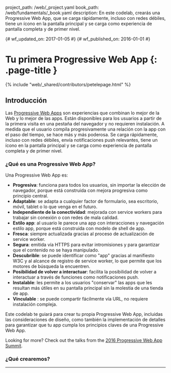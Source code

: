 project_path: /web/_project.yaml book_path: /web/fundamentals/_book.yaml description: En este codelab, crearás una Progressive Web App, que se carga rápidamente, incluso con redes débiles, tiene un ícono en la pantalla principal y se carga como experiencia de pantalla completa y de primer nivel.

{# wf_updated_on: 2017-01-05 #} {# wf_published_on: 2016-01-01 #}

# Tu primera Progressive Web App {: .page-title }

{% include "web/_shared/contributors/petelepage.html" %}

## Introducción

Las [Progressive Web Apps](/web/progressive-web-apps) son experiencias que combinan lo mejor de la Web y lo mejor de las apps. Están disponibles para los usuarios a partir de la primera visita en una pestaña del navegador y no requieren instalación. A medida que el usuario compila progresivamente una relación con la app con el paso del tiempo, se hace más y más poderosa. Se carga rápidamente, incluso con redes débiles, envía notificaciones push relevantes, tiene un ícono en la pantalla principal y se carga como experiencia de pantalla completa y de primer nivel.

### ¿Qué es una Progressive Web App?

Una Progressive Web App es:

* **Progresiva**: funciona para todos los usuarios, sin importar la elección de navegador, porque está construida con mejora progresiva como principio central.
* **Adaptable**: se adapta a cualquier factor de formulario, sea escritorio, móvil, tablet o lo que venga en el futuro.
* **Independiente de la conectividad**: mejorada con service workers para trabajar sin conexión o con redes de mala calidad.
* **Estilo app**: al usuario le parece una app con interacciones y navegación estilo app, porque está construida con modelo de shell de app.
* **Fresca**: siempre actualizada gracias al proceso de actualización de service worker.
* **Segura**: emitida vía HTTPS para evitar intromisiones y para garantizar que el contenido no se haya manipulado.
* **Descubrible**: se puede identificar como "app" gracias al manifiesto W3C y al alcance de registro de service worker, lo que permite que los motores de búsqueda la encuentren.
* **Posibilidad de volver a interactuar**: facilita la posibilidad de volver a interactuar a través de funciones como notificaciones push.
* **Instalable**: les permite a los usuarios "conservar" las apps que les resultan más útiles en su pantalla principal sin la molestia de una tienda de app.
* **Vinculable** : se puede compartir fácilmente vía URL, no requiere instalación compleja.

Este codelab te guiará para crear tu propia Progressive Web App, incluidas las consideraciones de diseño, como también la implementación de detalles para garantizar que tu app cumpla los principios claves de una Progressive Web App.<aside class="key-point">

<p>Looking for more? Check out the talks from the  <a href="https://www.youtube.com/playlist?list=PLNYkxOF6rcIAWWNR_Q6eLPhsyx6VvYjVb">2016 Progressive Web App Summit</a>.</p>

</aside> 

### ¿Qué crearemos?

<table>
  <p>
    <tr>
      <td colspan="1" rowspan="1">
        </p>

<p>In this codelab, you're going to build a Weather web app using Progressive Web App techniques. Your app will:</p>

        
        <ul>
          
<li>Utilize and demonstrate the above principles of Progressive Web Apps.</li>
<li>Use live weather data.</li>
          
          <li>
            
<p>Provide app-like interactions to allow the user to add cities.</p>
</td><td colspan="1" rowspan="1">
              </li> </ul>

<p><img src="img/166c3b4982e4a0ad.png" alt="166c3b4982e4a0ad.png"></p>

              
              <p>
                </td> </tr>
              </p></table> 
              
              <h3>
                Lo que aprenderás
              </h3>
              
              <ul>
                <li>
                  <strong>Progresiva</strong>: usaremos una mejora progresiva en todo el proceso.
                </li>
                <li>
                  <strong>Adaptable</strong>: nos aseguraremos de que se adapte a cualquier forma de formulario.
                </li>
                <li>
                  Independiente de la <strong>conectividad</strong>: almacenaremos en caché el shell de app con service workers.
                </li>
              </ul>
              
              <h3>
                Qué necesitarás
              </h3>
              
              <ul>
                <li>
                  Cómo diseñar y construir una app usando el método “shell de app”
                </li>
                <li>
                  Cómo hacer para que tu app funcione sin conexión
                </li>
                <li>
                  <a href="https://github.com/googlecodelabs/your-first-pwapp/archive/master.zip">The sample code</a>
                </li>
                <li>
                  A text editor
                </li>
                <li>
                  Basic knowledge of HTML, CSS, JavaScript, and <a href="https://developer.chrome.com/devtools">Chrome DevTools</a>
                </li>
              </ul>
              
              <p>
                En este codelab, crearás una app web de estado del tiempo usando técnicas de Progressive Web App. Analicemos las propiedades de una Progressive Web App:
              </p>
              
              <h2>
                Preparación
              </h2>
              
              <h3>
                Descarga el código
              </h3>
              
              <p>
                Este codelab se enfoca en Progressive Web Apps. Los conceptos que no son relevantes y los bloques de código se pasan por alto y se te brindan para que solo copies y pegues.
              </p>
              
              <p>
                <a href="https://github.com/googlecodelabs/your-first-pwapp/archive/master.zip">Download source code</a>
              </p>
              
              <p>
                Unpack the downloaded zip file. This will unpack a root folder (<code>your-first-pwapp-master</code>), which contains one folder for each step of this codelab, along with all of the resources you will need.
              </p>
              
              <p>
                Descomprime el archivo zip descargado. Esto descomprimirá una carpeta raíz (<code>your-first-pwapp-master</code>), que contiene una carpeta para cada paso de este codelab, junto con todos los recursos que necesitarás.
              </p>
              
              <h3>
                Instala y verifica el servidor web
              </h3>
              
              <p>
                Las carpetas <code>step-NN</code> contienen el estado final deseado de cada paso de este codelab. Están allí a modo de referencia. Haremos todo tu trabajo de codificación en un directorio llamado <code>work</code>.
              </p>
              
              <p>
                <a href="https://chrome.google.com/webstore/detail/web-server-for-chrome/ofhbbkphhbklhfoeikjpcbhemlocgigb">Install Web Server for Chrome</a>
              </p>
              
              <p>
                After installing the Web Server for Chrome app, click on the Apps shortcut on the bookmarks bar:
              </p>
              
              <p>
                <img src="img/9efdf0d1258b78e4.png" alt="9efdf0d1258b78e4.png" />
              </p><aside class="key-point">

<p>More help:  <a href="https://support.google.com/chrome_webstore/answer/3060053">Add and open Chrome apps</a></p>

</aside> 
              
              <p>
                In the ensuing window, click on the Web Server icon:
              </p>
              
              <p>
                <img src="img/dc07bbc9fcfe7c5b.png" alt="dc07bbc9fcfe7c5b.png" />
              </p>
              
              <p>
                You'll see this dialog next, which allows you to configure your local web server:
              </p>
              
              <p>
                <img src="img/433870360ad308d4.png" alt="433870360ad308d4.png" />
              </p>
              
              <p>
                Click the <strong>choose folder</strong> button, and select the <code>work</code> folder. This will enable you to serve your work in progress via the URL highlighted in the web server dialog (in the <strong>Web Server URL(s)</strong> section).
              </p>
              
              <p>
                Haz clic en el botón <strong>choose folder</strong> y selecciona la carpeta <code>work</code>. Esto te permitirá exhibir tu trabajo en progreso a través de la URL destacada en el diálogo del servidor web (en la sección <strong>Web Server URL(s)</strong>).
              </p>
              
              <p>
                <img src="img/39b4e0371e9703e6.png" alt="39b4e0371e9703e6.png" />
              </p>
              
              <p>
                Then stop and restart the server by sliding the toggle labeled "Web Server: STARTED" to the left and then back to the right.
              </p>
              
              <p>
                <img src="img/daefd30e8a290df5.png" alt="daefd30e8a290df5.png" />
              </p>
              
              <p>
                Now visit your work site in your web browser (by clicking on the highlighted Web Server URL) and you should see a page that looks like this:
              </p>
              
              <p>
                <img src="img/aa64e93e8151b642.png" alt="aa64e93e8151b642.png" />
              </p>
              
              <p>
                This app is not yet doing anything interesting - so far, it's just a minimal skeleton with a spinner we're using to verify your web server functionality. We'll add functionality and UI features in subsequent steps.
              </p><aside class="key-point">

<p>From this point forward, all testing/verification (e.g. the<strong> Test It Out</strong> sections in subsequent steps) should be performed using this web server setup.</p>

</aside> 
              
              <h2>
                Adapta la arquitectura del shell de tu app
              </h2>
              
              <h3>
                ¿Qué es el shell de la app?
              </h3>
              
              <p>
                Por supuesto, esta app aún no está haciendo nada interesante. Hasta ahora, solo es un esqueleto mínimo con un control de número que usaremos para verificar la funcionalidad de tu servidor web. Agregaremos funcionalidad y funciones de IU en los siguientes pasos.
              </p>
              
              <p>
                El shell de la app es el HTML, CSS y JavaScript mínimos necesarios para impulsar la interfaz de usuario de una app web progresiva y es uno de los componentes que garantiza un rendimiento bueno y confiable. Su primera carga debería ser muy rápida y almacenarse en caché inmediatamente. Que se "almacena en caché" significa que los archivos de shell se cargan una vez a través de la red y luego se guardan en el dispositivo local. Cada vez posterior en que el usuario abre la app, los archivos de shell se cargan en la caché local del dispositivo, lo que resulta en tiempos de inicio muy rápidos.
              </p>
              
              <p>
                La arquitectura de shell de app separa la infraestructura central de la aplicación y la IU de los datos. La IU y la infraestructura completas se almacenan localmente en la caché mediante un service worker, de modo que en las cargas posteriores la Progressive Web App solo deba recuperar los datos necesarios en lugar de cargar todo.
              </p>
              
              <p>
                <img src="img/156b5e3cc8373d55.png" alt="156b5e3cc8373d55.png" />
              </p>
              
              <p>
                Dicho de otra manera, el shell de app es similar al paquete de código que publicarías en una tienda de apps al crear una aplicación nativa. Contiene los componentes principales necesarios para poner en marcha tu app, pero probablemente no contenga los datos.
              </p>
              
              <h3>
                ¿Por qué usar la arquitectura de shell de app?
              </h3>
              
              <p>
                El uso de la arquitectura de shell de app te permite concentrarte en la velocidad y aporta a tu Progressive Web App propiedades similares a las que tienen las apps nativas (carga instantánea y actualizaciones periódicas), todo ello sin la necesidad de una tienda de apps.
              </p>
              
              <h3>
                Diseña el shell de app
              </h3>
              
              <p>
                El primer paso es dividir el diseño en los componentes centrales que lo integran.
              </p>
              
              <p>
                Pregúntate lo siguiente:
              </p>
              
              <ul>
                <li>
                  Chrome 52 o superior
                </li>
                <li>
                  <a href="https://chrome.google.com/webstore/detail/web-server-for-chrome/ofhbbkphhbklhfoeikjpcbhemlocgigb">Servidor web para Chrome</a> o el servidor web de tu elección
                </li>
                <li>
                  El ejemplo de código.
                </li>
              </ul>
              
              <p>
                Crearemos una app meteorológica como nuestra primera Progressive Web App. Los componentes claves serán los siguientes:
              </p>
              
              <table>
                <p>
                  <tr>
                    <td colspan="1" rowspan="1">
                      </p> 
                      
                      <ul>
                        
<li>Header with a title, and add/refresh buttons</li>
<li>Container for forecast cards</li>
<li>A forecast card template</li>
<li>A dialog box for adding new cities</li>
                        
                        <li>
                          
<p>A loading indicator</p>
</td><td colspan="1" rowspan="1">
                            </li> </ul>

<p><img src="img/166c3b4982e4a0ad.png" alt="166c3b4982e4a0ad.png"></p>

                            
                            <p>
                              </td> </tr>
                            </p></table> 
                            
                            <p>
                              Al diseñar una app más compleja, el contenido que no sea necesario para la carga inicial se puede solicitar más adelante y luego almacenarse en caché para su uso posterior. Por ejemplo, podríamos diferir la carga del diálogo New City hasta después de que representemos la experiencia de la primera ejecución y contemos con algunos ciclos inactivos disponibles.
                            </p>
                            
                            <h2>
                              Implementa el shell de tu app
                            </h2>
                            
                            <p>
                              Existen varias maneras de comenzar con cualquier proyecto, y generalmente recomendamos usar Web Starter Kit. Sin embargo, en este caso, para que tu proyecto sea lo más simple posible y para que puedas concentrarte en las Progressive Web Apps, te hemos ofrecido todos los recursos que necesitarás.
                            </p>
                            
                            <h3>
                              Crea la HTML para el shell de app
                            </h3>
                            
                            <p>
                              Ahora, agregaremos los componentes centrales que discutimos en <a href="/web/fundamentals/getting-started/your-first-progressive-web-app/step-01">Adapta la arquitectura del shell de la app</a>.
                            </p>
                            
                            <p>
                              Recuerda que los componentes claves consistirán en lo siguiente:
                            </p>
                            
                            <ul>
                              <li>
                                ¿Qué debe aparecer en pantalla de inmediato?
                              </li>
                              <li>
                                ¿Qué otros componentes de la IU son claves para tu app?
                              </li>
                              <li>
                                ¿Qué recursos de respaldo se requieren para el shell de la aplicación? Por ejemplo, imágenes, JavaScript, estilos, etc.
                              </li>
                              <li>
                                A dialog for adding new cities
                              </li>
                              <li>
                                A loading indicator
                              </li>
                            </ul>
                            
                            <p>
                              El archivo <code>index.html</code> que ya se encuentra en tu directorio <code>work</code> debería parecerse a este (este es un subset de los contenidos reales, no copies este código en tu archivo):
                            </p>
                            
                            <pre><code>&lt;!DOCTYPE html&gt;
&lt;html&gt;
&lt;head&gt;
  &lt;meta charset="utf-8"&gt;
  &lt;meta http-equiv="X-UA-Compatible" content="IE=edge"&gt;
  &lt;meta name="viewport" content="width=device-width, initial-scale=1.0"&gt;
  &lt;title&gt;Weather PWA&lt;/title&gt;
  &lt;link rel="stylesheet" type="text/css" href="styles/inline.css"&gt;
&lt;/head&gt;
&lt;body&gt;
  &lt;header class="header"&gt;
    &lt;h1 class="header__title"&gt;Weather PWA&lt;/h1&gt;
    &lt;button id="butRefresh" class="headerButton"&gt;&lt;/button&gt;
    &lt;button id="butAdd" class="headerButton"&gt;&lt;/button&gt;
  &lt;/header&gt;

  &lt;main class="main"&gt;
    &lt;div class="card cardTemplate weather-forecast" hidden&gt;
    . . .
    &lt;/div&gt;
  &lt;/main&gt;

  &lt;div class="dialog-container"&gt;
  . . .
  &lt;/div&gt;

  &lt;div class="loader"&gt;
    &lt;svg viewBox="0 0 32 32" width="32" height="32"&gt;
      &lt;circle id="spinner" cx="16" cy="16" r="14" fill="none"&gt;&lt;/circle&gt;
    &lt;/svg&gt;
  &lt;/div&gt;

  &lt;!-- Insert link to app.js here --&gt;
&lt;/body&gt;
&lt;/html&gt;
</code></pre>
                            
                            <p>
                              Observa que el cargador es visible de manera predeterminada. Esto garantiza que el usuario vea el cargador de inmediato cuando se carga la página, lo cual le proporciona una indicación clara de que el contenido se está cargando.
                            </p>
                            
                            <p>
                              Para ahorrar tiempo, también ya hemos creado la hoja de estilo para que uses.
                            </p><aside class="key-point">

<p>We've given you the markup and styles to save you some time and make sure you're starting on a solid foundation. In the next section, you'll have an opportunity to write your own code.</p>

</aside> 
                            
                            <h3>
                              Revisa el código clave de JavaScript de la app
                            </h3>
                            
                            <p>
                              Ahora que tenemos gran parte de la IU lista, es hora de comenzar a conectar el código para que todo funcione. Al igual que con el resto del shell de app, debes conocer el código que necesitas como parte de la experiencia clave y lo que podrás cargar posteriormente.
                            </p>
                            
                            <p>
                              El directorio de trabajo también ya incluye el código de la app (<code>scripts/app.js</code>) y en él encontrarás:
                            </p>
                            
                            <ul>
                              <li>
                                encabezado con título y botones de adición y actualización;
                              </li>
                              <li>
                                contenedor para tarjetas de pronóstico;
                              </li>
                              <li>
                                una plantilla para tarjetas de pronóstico;
                              </li>
                              <li>
                                un cuadro de diálogo para agregar nuevas ciudades;
                              </li>
                              <li>
                                un indicador de carga.
                              </li>
                              <li>
                                Some fake data (<code>initialWeatherForecast</code>) you can use to quickly test how things render.
                              </li>
                            </ul>
                            
                            <h3>
                              Probar
                            </h3>
                            
                            <p>
                              Ahora que tienes el HTML, los estilo y JavaScript centrales, es hora de probar la app.
                            </p>
                            
                            <p>
                              Para ver cómo se representan los datos de estado del tiempo falsos, elimina el comentario de la siguiente línea de la parte inferior de tu archivo <code>index.html</code>:
                            </p>
                            
                            <pre><code>&lt;!--&lt;script src="scripts/app.js" async&gt;&lt;/script&gt;--&gt;
</code></pre>
                            
                            <p>
                              A continuación, elimina el comentario de la siguiente línea de la parte inferior de tu archivo <code>app.js</code>:
                            </p>
                            
                            <pre><code>// app.updateForecastCard(initialWeatherForecast);
</code></pre>
                            
                            <p>
                              Vuelve a cargar tu app. El resultado debería ser una tarjeta de pronóstico climático de agradable formato (a pesar de ser falso, como verás por la fecha) con el control de número inhabilitado, así:
                            </p>
                            
                            <p>
                              <img src="img/166c3b4982e4a0ad.png" alt="166c3b4982e4a0ad.png" />
                            </p>
                            
                            <p>
                              <a href="https://weather-pwa-sample.firebaseapp.com/step-04/">Vínculo</a>
                            </p>
                            
                            <p>
                              Una vez que la hayas probado y hayas verificado que funciona como esperabas, puedes quitar la llamada a <code>app.updateForecastCard</code> con los datos falsos nuevamente. Solo la necesitas para asegurarte de que todo funcione como esperabas.
                            </p>
                            
                            <h2>
                              Comienza con una primera carga rápida
                            </h2>
                            
                            <p>
                              Las Progressive Web Apps deben iniciarse rápidamente y deben poder usarse de inmediato. En su estado actual, nuestra app de estado del tiempo se inicia rápidamente, pero no puede usarse. No hay datos. Podríamos enviar una solicitud AJAX para obtener esos datos, pero eso generaría otra solicitud y demoraría la carga inicial. Como alternativa, proporciona datos reales en la primera carga.
                            </p>
                            
                            <h3>
                              Inyecta los datos del pronóstico del tiempo
                            </h3>
                            
                            <p>
                              Para este code lab, simularemos que el servidor introduce el pronóstico de estado del tiempo directamente en el JavaScript, pero, en una app de producción, el servidor introduciría los últimos datos de pronóstico de estado del tiempo según la geolocalización de la dirección IP del usuario.
                            </p>
                            
                            <p>
                              El código ya contiene los datos que introduciremos. Es el <code>initialWeatherForecast</code> que usamos en el paso anterior.
                            </p>
                            
                            <h3>
                              Diferenciación de la primera ejecución
                            </h3>
                            
                            <p>
                              ¿Cómo determinar el momento en que se debe mostrar esa información, que puede no ser relevante en cargas futuras, cuando se obtenga la app del estado del tiempo del caché? Cuando el usuario cargue la app en visitas posteriores, es posible que la ciudad cambie. Por ello, debemos cargar la información para la ciudad implicada, y no necesariamente para la primera ciudad que este buscó.
                            </p>
                            
                            <p>
                              Las preferencias del usuario, como la lista de ciudades a las que el usuario se ha suscrito, se deberían almacenar a nivel local usando IndexedDB u otro mecanismo de almacenamiento rápido. Para simplificar este code lab lo más posible, hemos usado <a href="https://developer.mozilla.org/en-US/docs/Web/API/Window/localStorage">localStorage</a>, que no es ideal para apps de producción porque es un mecanismo de bloqueo y almacenamiento sincrónico que puede ser muy lento en algunos dispositivos.
                            </p><aside class="key-point">

<p><strong>Extra Credit</strong>: Replace <code>localStorage</code> implementation with  <a href="https://www.npmjs.com/package/idb">idb</a>, check out  <a href="https://github.com/localForage/localForage">localForage</a> as a simple wrapper to idb.</p>

</aside> 
                            
                            <p>
                              En primer lugar, agreguemos el código necesario para guardar las preferencias de usuario. Encuentra el siguiente comentario TODO en tu código.
                            </p>
                            
                            <pre><code>  // TODO add saveSelectedCities function here
</code></pre>
                            
                            <p>
                              Y agrega el siguiente código debajo del comentario.
                            </p>
                            
                            <pre><code>  // Save list of cities to localStorage.
  app.saveSelectedCities = function() {
    var selectedCities = JSON.stringify(app.selectedCities);
    localStorage.selectedCities = selectedCities;
  };
</code></pre>
                            
                            <p>
                              A continuación, agreguemos el código de inicio para revisar si el usuario tiene ciudades guardadas y mostrarlas, o usar los datos introducidos. Encuentra el siguiente comentario:
                            </p>
                            
                            <pre><code>  // TODO add startup code here
</code></pre>
                            
                            <p>
                              Y agrega el siguiente código debajo de este comentario:
                            </p>
                            
                            <pre><code>/************************************************************************
   *

   * Código necesario para iniciar la app
   *
   * NOTA: To simplify this codelab, we've used localStorage.
   *   localStorage is a synchronous API and has serious performance
   *   implications. It should not be used in production applications!
   *   Instead, check out IDB (https://www.npmjs.com/package/idb) or
   *   SimpleDB (https://gist.github.com/inexorabletash/c8069c042b734519680c)
   ************************************************************************/

  app.selectedCities = localStorage.selectedCities;
  if (app.selectedCities) {
    app.selectedCities = JSON.parse(app.selectedCities);
    app.selectedCities.forEach(function(city) {
      app.getForecast(city.key, city.label);
    });
  } else {
    /* The user is using the app for the first time, or the user has not
     * saved any cities, so show the user some fake data. A real app in this
     * scenario could guess the user's location via IP lookup and then inject
     * that data into the page.
     */
    app.updateForecastCard(initialWeatherForecast);
    app.selectedCities = [
      {key: initialWeatherForecast.key, label: initialWeatherForecast.label}
    ];
    app.saveSelectedCities();
  }
</code></pre>
                            
                            <p>
                              El código de inicio revisa si hay ciudades guardadas en el almacenamiento local. Si la hay, analiza los datos de almacenamiento local y muestra una tarjeta de pronóstico climático de cada una de las ciudades guardadas. Si no, el código de inicio usa los datos falsos de pronóstico climático y los guarda como ciudad predeterminada.
                            </p>
                            
                            <h3>
                              Guarda las ciudades seleccionadas
                            </h3>
                            
                            <p>
                              Finalmente, tienes que modificar el controlador del botón "add city" para guardar la ciudad seleccionada en el almacenamiento local.
                            </p>
                            
                            <p>
                              Actualiza tu controlador de clic de <code>butAddCity</code> para que coincida con el siguiente código:
                            </p>
                            
                            <pre><code>document.getElementById('butAddCity').addEventListener('click', function() {
    // Add the newly selected city
    var select = document.getElementById('selectCityToAdd');
    var selected = select.options[select.selectedIndex];
    var key = selected.value;
    var label = selected.textContent;
    if (!app.selectedCities) {
      app.selectedCities = [];
    }
    app.getForecast(key, label);
    app.selectedCities.push({key: key, label: label});
    app.saveSelectedCities();
    app.toggleAddDialog(false);
  });
</code></pre>
                            
                            <p>
                              Los nuevos agregados son la inicialización de <code>app.selectedCities</code> si no existe y las llamadas a <code>app.selectedCities.push()</code> y <code>app.saveSelectedCities()</code>.
                            </p>
                            
                            <h3>
                              Probar
                            </h3>
                            
                            <ul>
                              <li>
                                encabezado con título y botones de adición y actualización;
                              </li>
                              <li>
                                contenedor para tarjetas de pronóstico;
                              </li>
                              <li>
                                una plantilla para tarjetas de pronóstico;
                              </li>
                            </ul>
                            
                            <p>
                              <a href="https://weather-pwa-sample.firebaseapp.com/step-05/">Vínculo</a>
                            </p>
                            
                            <h2>
                              Usa service workers para almacenar en caché por adelantado el shell de la app
                            </h2>
                            
                            <p>
                              Las Progressive Web Apps tienen que ser rápidas y posibles de instalar, lo que significa que funcionan en línea, sin conexión y en conexiones lentas e intermitentes. Para lograr esto, tenemos que almacenar en caché el shell de nuestra app usando service worker, para que siempre esté disponible rápidamente y en forma confiable.
                            </p>
                            
                            <p>
                              Si no conoces los service workers, puedes adquirir conocimientos básicos leyendo <a href="/web/fundamentals/primers/service-worker/">Introducción a Service Workers</a> sobre qué hacen, cómo funciona su ciclo de vida y más. Una vez que hayas completado este code lab, asegúrate de revisar el <a href="https://goo.gl/jhXCBy">code lab Depuración de Service Workers</a> para conocer más cómo trabajar con service workers.
                            </p>
                            
                            <p>
                              Las funciones que se proporcionan mediante los procesos de trabajo deben considerarse como una mejora progresiva, y solo deben agregarse si son compatibles con el navegador. Por ejemplo, con los procesos de trabajo puedes almacenar en caché el shell de la app y datos para tu app, de modo que estén disponibles aun cuando no suceda lo mismo con la red. Cuando no se admitan procesos de trabajo, no se llamará al código sin conexión y el usuario obtendrá una experiencia básica. El uso de la detección de funciones para proporcionar una mejora progresiva tiene poca sobrecarga y no fallará en navegadores más antiguos que no admitan esa función.
                            </p><aside class="key-point">

<p><strong>Remember</strong>: Service worker functionality is only available on pages that are accessed via HTTPS (<a href="http://localhost">http://localhost</a> and equivalents will also work, to facilitate testing). To learn about the rationale behind this restriction check out  <a href="http://www.chromium.org/Home/chromium-security/prefer-secure-origins-for-powerful-new-features">Prefer Secure Origins For Powerful New Features</a> from the Chromium team.</p>

</aside> 
                            
                            <h3>
                              Registra el service worker si está disponible
                            </h3>
                            
                            <p>
                              El primer paso para lograr que la app funcione sin conexión es registrar un proceso de trabajo; una secuencia de comandos que permite el uso en segundo plano sin necesidad de abrir una página web o de que exista interacción por parte del usuario.
                            </p>
                            
                            <p>
                              Esto requiere dos pasos sencillos:
                            </p>
                            
                            <ol start="1">
                              <li>
                                Dile al navegador que registre el archivo de JavaScript como service worker.
                              </li>
                              
                              <li>
                                Crea un archivo de JavaScript que contenga el service worker.
                              </li>
                            </ol>
                            
                            <p>
                              Primero, tenemos que revisar si el navegador es compatible con service workers y, si lo es, registrar el service worker. Agrega el siguiente código a <code>app.js</code> (después del comentario <code>// TODO add service worker code here</code>):
                            </p>
                            
                            <pre><code>  if ('serviceWorker' in navigator) {
    navigator.serviceWorker
             .register('./service-worker.js')
             .then(function() { console.log('Service Worker Registered'); });
  }
</code></pre>
                            
                            <h3>
                              Almacena en caché los recursos del sitio
                            </h3>
                            
                            <p>
                              Cuando se registra el service worker y el evento de instalación se activa por primera vez, el usuario visita la página. En este controlador de eventos, almacenaremos en caché todos los recursos necesarios para la aplicación.
                            </p><aside class="warning">

<p>The code below must NOT be used in production, it covers only the most basic use cases and it's easy to get yourself into a state where your app shell will never update. Be sure to review the section below that discusses the pitfalls of this implementation and how to avoid them.</p>

</aside> 
                            
                            <p>
                              Cuando se activa el service worker, debe abrir los objetos <a href="https://developer.mozilla.org/en-US/docs/Web/API/Cache">cachés</a> y mostrarlos con los recursos necesarios para cargar el shell de la app. Crea un archivo llamado <code>service-worker.js</code> en tu carpeta de raíz de app (que debería ser el directorio <code>your-first-pwapp-master/work</code>). El archivo tiene que vivir en la raíz de la app porque el directorio en el que reside el archivo define el alcance de los service workers. Agrega este código en tu nuevo archivo <code>service-worker.js</code>:
                            </p>
                            
                            <pre><code>var cacheName = 'weatherPWA-step-6-1';
var filesToCache = [];

self.addEventListener('install', function(e) {
  console.log('[ServiceWorker] Install');
  e.waitUntil(
    caches.open(cacheName).then(function(cache) {
      console.log('[ServiceWorker] Caching app shell');
      return cache.addAll(filesToCache);
    })
  );
});
</code></pre>
                            
                            <p>
                              En primer lugar, debemos abrir la caché con <code>caches.open()</code> y proporcionar un nombre de caché. Proporcionar un nombre de caché nos permite versionar archivos o separar datos del shell de la app de modo que podamos actualizar uno con facilidad sin afectar al otro.
                            </p>
                            
                            <p>
                              Una vez que se abre la caché, podremos llamar a <code>cache.addAll()</code>, que toma una lista de URL, luego las obtiene del servidor y agrega la respuesta al caché. Lamentablemente, <code>cache.addAll()</code> es atómico; si alguno de los archivos falla, todo el paso de caché falla.
                            </p>
                            
                            <p>
                              Comencemos a conocer cómo usar DevTools para comprender y depurar los service workers. Antes de volver a cargar tu página, abre DevTools, dirígete al subpanel <strong>Service Worker</strong> del panel <strong>Application</strong>. Debería tener la siguiente apariencia:
                            </p>
                            
                            <p>
                              <img src="img/ed4633f91ec1389f.png" alt="ed4633f91ec1389f.png" />
                            </p>
                            
                            <p>
                              Cuando veas una página en blanco como esta, significa que la página que está abierta no tiene service workers registrados.
                            </p>
                            
                            <p>
                              Ahora, actualiza la página. El subpanel de Service Worker ahora debería lucir así.
                            </p>
                            
                            <p>
                              <img src="img/bf15c2f18d7f945c.png" alt="bf15c2f18d7f945c.png" />
                            </p>
                            
                            <p>
                              Cuando veas información como esta, significa que la página tiene un service worker en ejecución.
                            </p>
                            
                            <p>
                              Ahora vamos a tomar un desvío y mostraremos una trampa que puedes encontrar a la hora de desarrollar service workers. Para mostrarlo, agreguemos un receptor de eventos <code>activate</code> debajo del receptor de eventos <code>install</code> en tu archivo <code>service-worker.js</code>.
                            </p>
                            
                            <pre><code>self.addEventListener('activate', function(e) {
  console.log('[ServiceWorker] Activate');
});
</code></pre>
                            
                            <p>
                              El evento <code>activate</code> se activa cuando se inicia el service worker.
                            </p>
                            
                            <p>
                              Abre la Console de DevTools y vuelve a cargar la página, pasa al subpanel de Service Worker en el panel Application y haz clic para inspeccionar el service worker activado. Esperas ver el mensaje <code>[ServiceWorker] Activate</code> registrado en la consola, pero no sucedió. Observa el subpanel de Service Worker y verás que el nuevo service worker (que incluye el receptor de eventos activar) parece estar en estado de "espera".
                            </p>
                            
                            <p>
                              <img src="img/1f454b6807700695.png" alt="1f454b6807700695.png" />
                            </p>
                            
                            <p>
                              Básicamente, el antiguo service worker sigue controlando la página, siempre y cuando haya una pestaña abierta en la página. Así que, *podrías * cerrar y volver a abrir la página o presionar el botón <strong>skipWaiting</strong>, pero una solución a más largo plazo es habilitar la casilla de verificación <strong>Update on Reload</strong> en el subpanel de Service Worker de DevTools. Cuando esta casilla de verificación está marcada, el service worker se actualiza forzosamente cada vez que se vuelve a cargar la página.
                            </p>
                            
                            <p>
                              Marca la casilla de verificación <strong>update on reload</strong> ahora y vuelve a cargar la página para confirmar que se active el nuevo service worker.
                            </p>
                            
                            <p>
                              <strong>Nota:</strong> puedes ver un error en el subpanel de Service Worker del panel Application similar al siguiente, es <strong>seguro</strong> ignorar este error.
                            </p>
                            
                            <p>
                              <img src="img/b1728ef310c444f5.png" alt="b1728ef310c444f5.png" />
                            </p>
                            
                            <p>
                              Eso es todo por ahora en cuanto a inspección y depuración de service workers en DevTools. Más adelante te mostraremos más trucos. Volvamos a la compilación de tu app.
                            </p>
                            
                            <p>
                              Ampliemos la información sobre el receptor de eventos <code>activate</code> e incluyamos algo de lógica para actualizar la caché. Actualiza tu código para que coincida con el siguiente código.
                            </p>
                            
                            <pre><code>self.addEventListener('activate', function(e) {
  console.log('[ServiceWorker] Activate');
  e.waitUntil(
    caches.keys().then(function(keyList) {
      return Promise.all(keyList.map(function(key) {
        if (key !== cacheName) {
          console.log('[ServiceWorker] Removing old cache', key);
          return caches.delete(key);
        }
      }));
    })
  );
  return self.clients.claim();
});
</code></pre>
                            
                            <p>
                              Este código garantiza que tu service worker actualice su caché cada vez que cambie cualquiera de los archivos del shell de la app. Para que esto funcione, tendrías que incrementar la variable <code>cacheName</code> de la parte superior de tu archivo de service worker.
                            </p>
                            
                            <p>
                              La última instrucción corrige un caso de esquina sobre el que puedes leer en el siguiente cuadro de información (opcional).
                            </p><aside class="key-point">

<p>When the app is complete, <code>self.clients.claim()</code> fixes a corner case in which the app wasn't returning the latest data. You can reproduce the corner case by commenting out the line below and then doing the following steps: 1) load app for first time so that the initial New York City data is shown 2) press the refresh button on the app 3) go offline 4) reload the app. You expect to see the newer NYC data, but you actually see the initial data. This happens because the service worker is not yet activated. <code>self.clients.claim()</code> essentially lets you activate the service worker faster.</p>

</aside> 
                            
                            <p>
                              Por último, actualizaremos la lista de archivos necesarios para el shell de la app. En la matriz, debemos incluir todos los archivos que necesita nuestra app, como imágenes, JavaScript, hojas de estilo, etc. Cerca de la parte superior de tu archivo <code>service-worker.js</code>, reemplaza <code>var filesToCache = [];</code> con el siguiente código:
                            </p>
                            
                            <pre><code>var filesToCache = [
  '/',
  '/index.html',
  '/scripts/app.js',
  '/styles/inline.css',
  '/images/clear.png',
  '/images/cloudy-scattered-showers.png',
  '/images/cloudy.png',
  '/images/fog.png',
  '/images/ic_add_white_24px.svg',
  '/images/ic_refresh_white_24px.svg',
  '/images/partly-cloudy.png',
  '/images/rain.png',
  '/images/scattered-showers.png',
  '/images/sleet.png',
  '/images/snow.png',
  '/images/thunderstorm.png',
  '/images/wind.png'
];
</code></pre><aside class="key-point">

<p>Be sure to include all permutations of file names, for example our app is served from <code>index.html</code>, but it may also be requested as <code>/</code> since the server sends <code>index.html</code> when a root folder is requested. You could deal with this in the <code>fetch</code> method, but it would require special casing which may become complex.</p>

</aside> 
                            
                            <p>
                              Todavía nuestra app no funciona sin conexión. Hemos almacenado en caché los componentes del shell de la app, pero tenemos que cargarlos desde la caché local.
                            </p>
                            
                            <h3>
                              Obtén el shell de la app desde la caché
                            </h3>
                            
                            <p>
                              Los procesos de trabajo ofrecen la capacidad de interceptar solicitudes realizadas desde nuestra Progressive Web App y controlarlas desde el service worker. Esto significa que podemos determinar la manera en que deseamos controlar la solicitud y, posiblemente, ofrecer nuestra propia respuesta almacenada en caché.
                            </p>
                            
                            <p>
                              Por ejemplo:
                            </p>
                            
                            <pre><code>self.addEventListener('fetch', function(event) {
  // Do something interesting with the fetch here
});
</code></pre>
                            
                            <p>
                              A continuación, obtendremos el shell de la app desde la caché. Agrega el siguiente código al final de tu archivo <code>service-worker.js</code>:
                            </p>
                            
                            <pre><code>self.addEventListener('fetch', function(e) {
  console.log('[ServiceWorker] Fetch', e.request.url);
  e.respondWith(
    caches.match(e.request).then(function(response) {
      return response || fetch(e.request);
    })
  );
});
</code></pre>
                            
                            <p>
                              Desde adentro hacia afuera, <code>caches.match()</code> evalúa la solicitud web que activó el evento <a href="https://developer.mozilla.org/en-US/docs/Web/API/Fetch_API">extracción</a> y revisa si está disponible en la caché. Luego, este responde con la versión almacenada en caché o usa <code>fetch</code> para obtener una copia desde la red. La <code>response</code> se devuelve a la página web con <code>e.respondWith()</code>.
                            </p><aside class="warning">

<p>If you're not seeing the <code>[ServiceWorker]</code> logging in the console, be sure you've changed the <code>cacheName</code> variable and that you're inspecting the right service worker by opening the Service Worker pane in the Applications panel and clicking <strong>inspect</strong> on the running service worker. If that doesn't work, see the section on Tips for testing live service workers.</p>

</aside> 
                            
                            <h3>
                              Probar
                            </h3>
                            
                            <p>
                              ¡Ahora tu app puede funcionar sin conexión! Probémoslo.
                            </p>
                            
                            <p>
                              Vuelve a cargar tu página y dirígete al subpanel <strong>Cache Storage</strong> del panel <strong>Application</strong> de DevTools. Expande la sección y deberías ver el nombre de la caché del shell de tu app enumerado a la izquierda. Cuando haces clic en la caché del shell de tu app, puedes ver todos los recursos que actualmente ha almacenado en caché.
                            </p>
                            
                            <p>
                              <img src="img/ab9c361527825fac.png" alt="ab9c361527825fac.png" />
                            </p>
                            
                            <p>
                              Ahora, probemos el modo sin conexión. Vuelve al subpanel <strong>Service Worker</strong> de DevTools y marca la casilla de verificación <strong>Offline</strong>. Después de marcarla, deberías ver un pequeño ícono amarillo de advertencia al lado de la pestaña del panel <strong>Network</strong>. Esto indica que trabajas sin conexión.
                            </p>
                            
                            <p>
                              <img src="img/7656372ff6c6a0f7.png" alt="7656372ff6c6a0f7.png" />
                            </p>
                            
                            <p>
                              Vuelve a cargar tu página y... ¡funciona! O, al menos, así parece. Observa cómo carga los datos de estado del tiempo iniciales (falsos).
                            </p>
                            
                            <p>
                              <img src="img/8a959b48e233bc93.png" alt="8a959b48e233bc93.png" />
                            </p>
                            
                            <p>
                              Observa la oración <code>else</code> de <code>app.getForecast()</code> para comprender por qué la app puede cargar los datos falsos.
                            </p>
                            
                            <p>
                              El siguiente paso es la modificación de la lógica de la app y el service worker para poder almacenar en caché los datos de estado del tiempo, y mostrar los datos más recientes de la caché cuando la app trabaje sin conexión.
                            </p>
                            
                            <p>
                              <strong>Consejo:</strong> para comenzar desde cero y eliminar todos los datos guardados (localStoarge, datos de indexedDB, archivos almacenados en caché) y quita los service workers, usa el subpanel de almacenamiento Clear de la pestaña Application.
                            </p>
                            
                            <p>
                              <a href="https://weather-pwa-sample.firebaseapp.com/step-06/">Vínculo</a>
                            </p>
                            
                            <h3>
                              Ten cuidado con los casos extremos
                            </h3>
                            
                            <p>
                              Como ya se mencionó, este código <strong>no se debe usar en producción</strong> debido a todos los casos extremos sin manejar.
                            </p>
                            
                            <h4>
                              El almacenamiento en caché depende de la actualización de la clave del caché para cada cambio
                            </h4>
                            
                            <p>
                              Por ejemplo, este método de almacenamiento en caché exige que actualices la clave del caché cada vez que modifiques contenido; de lo contrario, la caché no se actualizará y se ofrecerá el contenido anterior. Asegúrate de cambiar la clave de caché con cada cambio mientras trabajas en tu proyecto.
                            </p>
                            
                            <h4>
                              Requiere que se vuelva a descargar todo para cada cambio
                            </h4>
                            
                            <p>
                              Otra desventaja es que se invalida todo la caché y se debe volver a descargar cada vez que cambia un archivo. Esto significa que si cambias un error ortográfico de un solo carácter, se invalidará la caché y se deberá descargar todo nuevamente. Esto no es precisamente eficaz.
                            </p>
                            
                            <h4>
                              La caché del navegador puede impedir la actualización del caché del service worker
                            </h4>
                            
                            <p>
                              Aquí encontramos otro inconveniente importante. Es fundamental que la solicitud HTTPS realizada durante el controlador de la instalación vaya directamente a la red y no muestre una respuesta del la caché del navegador. De lo contrario, el navegador puede mostrar la versión anterior almacenada en caché, lo cual hará que la caché del service worker nunca se actualice.
                            </p>
                            
                            <h4>
                              En la producción, ten en cuenta las estrategias en las que se prioriza la caché
                            </h4>
                            
                            <p>
                              En nuestra app se usa una estrategia en la que se prioriza la caché, lo cual genera una copia de todo el contenido almacenado en caché que se muestra sin enviar una consulta a la red. Si bien implementar una estrategia en la que se priorice la caché es sencillo, puede suponer desafíos en el futuro. Una vez que se almacena en caché el registro del proceso de trabajo y la página host, puede resultar muy difícil cambiar la configuración del proceso de trabajo (ya que esta depende del punto en el que se definió), y podrías encontrarte implementando sitios extremadamente difíciles de actualizar.
                            </p>
                            
                            <h4>
                              ¿Cómo evito estos casos extremos?
                            </h4>
                            
                            <p>
                              ¿Cómo evitamos estos casos extremos? Usa una biblioteca como <a href="https://github.com/GoogleChrome/sw-precache">sw-precache</a>, que brinda buen control sobre lo que vence, asegura que las solicitudes vayan directamente a la red y se encarga todo el trabajo duro por ti.
                            </p>
                            
                            <h3>
                              Sugerencias para probar service workers dinámicos
                            </h3>
                            
                            <p>
                              La depuración de service workers puede ser un desafío, y cuando incluye el almacenamiento en caché, todo se puede convertir en una pesadilla si la caché no se actualiza cuando tú lo esperas. Entre el ciclo de vida del proceso de trabajo típico y un error en tu código, puedes frustrarte bastante rápido. No lo hagas. Existen algunas herramientas que pueden hacer más simple tu trabajo.
                            </p>
                            
                            <h4>
                              Comienza desde cero
                            </h4>
                            
                            <p>
                              En algunos casos, puedes encontrarte cargando datos almacenados en caché o que las cosas no están actualizadas como esperas. Para eliminar todos los datos guardados (localStoarge, datos de indexedDB, archivos almacenados en caché) y quitar los service workers, usa el subpanel de almacenamiento Clear de la pestaña Application.
                            </p>
                            
                            <p>
                              Algunas otras sugerencias:
                            </p>
                            
                            <ul>
                              <li>
                                un objeto <code>app</code> que contiene parte de la información clave necesaria para la app;
                              </li>
                              <li>
                                los receptores de códigos para todos los botones del encabezado (<code>add/refresh</code>) y del diálogo para agregar la ciudad (<code>add/cancel</code>);
                              </li>
                              <li>
                                un método para agregar o actualizar tarjetas de pronóstico (<code>app.updateForecastCard</code>);
                              </li>
                              <li>
                                un método para obtener los últimos datos de pronóstico de estado del tiempo de la API de estado del tiempo pública de Firebase (<code>app.getForecast</code>);
                              </li>
                            </ul>
                            
                            <h2>
                              Usa service workers para almacenar en caché los datos de pronóstico climático
                            </h2>
                            
                            <p>
                              Escoger la <a href="https://jakearchibald.com/2014/offline-cookbook/">estrategia de almacenamiento en caché</a> adecuada para tus datos es vital y depende del tipo de datos que presenta tu app. Por ejemplo, los datos sensibles al tiempo, como el estado del tiempo o cotizaciones bursátiles, deberían ser lo más nuevos posibles, mientras que las imágenes de avatar y el contenido de artículos se puede actualizar menos a menudo.
                            </p>
                            
                            <p>
                              La estrategia de <a href="https://jakearchibald.com/2014/offline-cookbook/#cache-network-race">primero-caché-después-red</a> es ideal para nuestra app. Hace que se muestren datos en pantalla lo más rápido posible y luego los actualiza cuando obtiene de la red los datos más recientes. En comparación con la primero-red-luego-caché, el usuario no tiene que esperar hasta que la <a href="https://developer.mozilla.org/en-US/docs/Web/API/Fetch_API">extracción</a> finalice para obtener los datos almacenados en caché.
                            </p>
                            
                            <p>
                              Caché-primero-después-red significa que tenemos que emitir dos solicitudes asincrónicas: una a la caché y otra a la red. Nuestra solicitud de red con la app no debe cambiar demasiado, pero se debe modificar el service worker para almacenar en caché la respuesta antes de mostrarla.
                            </p>
                            
                            <p>
                              Bajo circunstancias normales, los datos almacenados en caché se mostrarán casi inmediatamente, brindándole a la app datos recientes que pueda usar. Posteriormente, cuando se muestre la respuesta de la red, se actualizará la app con los datos más recientes de la red.
                            </p>
                            
                            <h3>
                              Intercepta la solicitud de la red y almacena la respuesta en caché
                            </h3>
                            
                            <p>
                              Se debe modificar el proceso de trabajo para interceptar solicitudes enviadas a la weather API y almacenar sus respuestas en la caché, de modo que se pueda acceder fácilmente a ellas posteriormente. En la estrategia caché-después-red, esperamos que la respuesta de la red sea la "fuente de la verdad" y que siempre nos brinde la información más reciente. Si esta no puede hacerlo, podría producirse un error, pero no representará un problema porque se habrán recuperado los últimos datos almacenados en la caché de la app.
                            </p>
                            
                            <p>
                              En el proceso de trabajo, agregaremos un <code>dataCacheName</code> para poder separar los datos de nuestras aplicaciones del shell de la app. Cuando se actualice el shell de app y se depuren los cachés más antiguos, los datos permanecerán intactos y estarán listos para una carga rapidísima. Recuerda que si en el futuro cambias el formato de tus datos, deberás controlar esos cambios y asegurarte de que el shell y el contenido de la app permanezcan sincronizados.
                            </p>
                            
                            <p>
                              Agrega la siguiente línea en la parte superior de tu archivo <code>service-worker.js</code>:
                            </p>
                            
                            <pre><code>var dataCacheName = 'weatherData-v1';
</code></pre>
                            
                            <p>
                              Luego, actualiza el controlador de evento <code>activate</code> para que no borre la caché de datos cuando limpia la caché del shell de la app.
                            </p>
                            
                            <pre><code>if (key !== cacheName && key !== dataCacheName) {
</code></pre>
                            
                            <p>
                              Finalmente, actualiza el controlador de evento <code>fetch</code> para que controle solicitudes a la API de datos en forma separada de otras solicitudes.
                            </p>
                            
                            <pre><code>self.addEventListener('fetch', function(e) {
  console.log('[Service Worker] Fetch', e.request.url);
  var dataUrl = 'https://query.yahooapis.com/v1/public/yql';
  if (e.request.url.indexOf(dataUrl) &gt; -1) {
    /*
     * When the request URL contains dataUrl, the app is asking for fresh
     * weather data. In this case, the service worker always goes to the
     * network and then caches the response. This is called the "Cache then
     * network" strategy:
     * https://jakearchibald.com/2014/offline-cookbook/#cache-then-network
     */
    e.respondWith(
      caches.open(dataCacheName).then(function(cache) {
        return fetch(e.request).then(function(response){
          cache.put(e.request.url, response.clone());
          return response;
        });
      })
    );
  } else {
    /*
     * The app is asking for app shell files. In this scenario the app uses the
     * "Cache, falling back to the network" offline strategy:
     * https://jakearchibald.com/2014/offline-cookbook/#cache-falling-back-to-network
     */
    e.respondWith(
      caches.match(e.request).then(function(response) {
        return response || fetch(e.request);
      })
    );
  }
});
</code></pre>
                            
                            <p>
                              El código intercepta la solicitud y comprueba si la URL comienza con la dirección de la weather API. Si lo hace, usa <a href="https://developer.mozilla.org/en-US/docs/Web/API/Fetch_API">extracción</a> para hacer la solicitud. Una vez que se muestra la respuesta, nuestro código abre la caché, clona la respuesta, la almacena en la caché y le muestra la respuesta al solicitante original.
                            </p>
                            
                            <p>
                              La app aún no funcionará sin conexión. Hemos implementado el almacenamiento en caché y la devolución para el shell de la app, pero, a pesar de estar almacenando los datos en caché, la app aún no revisa la caché para ver si tiene datos de estado del tiempo.
                            </p>
                            
                            <h3>
                              Cómo realizar las solicitudes
                            </h3>
                            
                            <p>
                              Como se mencionó anteriormente, la app debe emitir dos solicitudes asincrónicas: una al caché y otra a la red. La app usa el objeto <code>caches</code> disponible en <code>window</code> para acceder al caché y recuperar los datos más recientes. Este es un excelente ejemplo de mejora progresiva ya que el objeto <code>caches</code> puede no estar disponible en todos los navegadores, y, si no lo está, la solicitud de red debería funcionar.
                            </p>
                            
                            <p>
                              Para hacer esto, es necesario:
                            </p>
                            
                            <ol start="1">
                              <li>
                                Revisa si el objeto <code>caches</code> está disponible en el objeto global <code>window</code>.
                              </li>
                              
                              <li>
                                Solicita datos de la caché.
                              </li>
                            </ol>
                            
                            <ul>
                              <li>
                                Cuando se ejecuta por primera vez, tu app debería mostrarle al usuario inmediatamente el pronóstico climático de <code>initialWeatherForecast</code>.
                              </li>
                            </ul>
                            
                            <ol start="3">
                              <li>
                                Solicita datos del servidor.
                              </li>
                            </ol>
                            
                            <ul>
                              <li>
                                Una vez que se ha eliminado el registro de un service worker, puede permanecer enumerado hasta que se cierre la ventana del navegador que lo contiene.
                              </li>
                              <li>
                                Si hay varias ventanas de tu app abiertas, el nuevo service worker no tendrá efecto hasta que se hayan vuelto a cargar y se hayan actualizado al último service worker.
                              </li>
                            </ul>
                            
                            <h4>
                              Obtén datos de la caché
                            </h4>
                            
                            <p>
                              A continuación, se debe comprobar si existe el objeto <code>caches</code> y se le deben solicitar datos actualizados. Encuentra el comentario <code>TODO add cache logic here</code> en <code>app.getForecast()</code> y agrega el código debajo del comentario.
                            </p>
                            
                            <pre><code>    if ('caches' in window) {
      /*
       * Check if the service worker has already cached this city's weather
       * data. If the service worker has the data, then display the cached
       * data while the app fetches the latest data.
       */
      caches.match(url).then(function(response) {
        if (response) {
          response.json().then(function updateFromCache(json) {
            var results = json.query.results;
            results.key = key;
            results.label = label;
            results.created = json.query.created;
            app.updateForecastCard(results);
          });
        }
      });
    }
</code></pre>
                            
                            <p>
                              Nuestra app de estado del tiempo ahora hace dos solicitudes sincrónicas de datos, una desde <code>cache</code> y una vía un XHR. Si hay datos en la caché, se devolverán y se mostrarán muy rápidamente (decenas de milisegundos), y actualizarán la tarjeta solo si el XHR sigue estando destacado. Luego, cuando el XHR responda, la tarjeta se actualizará con los datos más nuevos directamente de la weather API.
                            </p>
                            
                            <p>
                              Observa cómo la solicitud de caché y la solicitud de XHR finalizan con una llamada a actualización de la tarjeta de pronóstico climático. ¿Cómo sabe la app si está mostrando los datos más nuevos? Esto se controla en el siguiente código de <code>app.updateForecastCard</code>:
                            </p>
                            
                            <pre><code>    var cardLastUpdatedElem = card.querySelector('.card-last-updated');
    var cardLastUpdated = cardLastUpdatedElem.textContent;
    if (cardLastUpdated) {
      cardLastUpdated = new Date(cardLastUpdated);
      // Bail if the card has more recent data then the data
      if (dataLastUpdated.getTime() &lt; cardLastUpdated.getTime()) {
        return;
      }
    }
</code></pre>
                            
                            <p>
                              Cada vez que se actualiza una tarjeta, la app almacena la marca de tiempo de los datos en un atributo oculto de la tarjeta. La app se retira si la marca de tiempo que ya existe en la tarjeta es más nueva que los datos que se pasaron a la función.
                            </p>
                            
                            <h3>
                              Probar
                            </h3>
                            
                            <p>
                              Ahora, la app debería funcionar por completo sin conexión. Guarda alguna ciudades y presiona el botón para actualizar en la app para obtener datos de estado del tiempo más nuevos, luego corta la conexión y vuelve a cargar la página.
                            </p>
                            
                            <p>
                              Luego ve al subpanel <strong>Cache Storage</strong> del panel <strong>Application</strong> de DevTools. Amplía la sección y deberías ver el nombre del shell de tu app y los datos de caché enumerados a la izquierda. Abrir la caché de datos debería mostrar los datos almacenados de cada ciudad.
                            </p>
                            
                            <p>
                              <img src="img/cf095c2153306fa7.png" alt="cf095c2153306fa7.png" />
                            </p>
                            
                            <p>
                              <a href="https://weather-pwa-sample.firebaseapp.com/step-07/">Vínculo</a>
                            </p>
                            
                            <h2>
                              Soporta la integración nativa
                            </h2>
                            
                            <p>
                              A nadie le agrada tener que escribir URLs largas en un teclado móvil si no tiene necesidad de hacerlo. Con la función de la pantalla principal Add To, tus usuarios pueden escoger agregar un vínculo de atajo a su dispositivo de la misma manera en que instalarían una app nativa de una tienda, pero con mucha menos fricción.
                            </p>
                            
                            <h3>
                              Banners de instalación de aplicaciones web y Add to Homescreen para Chrome en Android
                            </h3>
                            
                            <p>
                              Los banners de instalación de apps web te dan la posibilidad de permitir que tus usuarios agreguen de manera rápida y fluida tu app web a sus pantallas de inicio. Esto hace más simple abrir y regresar a tu app. Agregar banners de instalación de apps es sencillo y Chrome se encarga de la mayor parte del trabajo pesado. Solo tenemos que incluir un archivo de manifiesto de app web con detalles de la app.
                            </p>
                            
                            <p>
                              Chrome luego usa un conjunto de criterios que incluyen el uso de un service worker, estado de SSL y visita algoritmos heurísticos de frecuencia para saber cuándo mostrar el banner. Además, un usuario puede agregarlo en forma manual a través del botón del menú "Add to Home Screen" en Chrome.
                            </p>
                            
                            <h4>
                              Declara un manifiesto de las apps con un archivo <code>manifest.json</code>
                            </h4>
                            
                            <p>
                              El manifiesto de las apps web es un archivo JSON simple que te proporciona a ti, el programador, la capacidad de controlar cómo se le muestra tu app al usuario en las áreas en las que espera ver apps (por ejemplo, la pantalla de inicio para móvil), dirigir lo que el usuario puede ejecutar y, lo que es más importante, cómo puede hacerlo.
                            </p>
                            
                            <p>
                              Al usar el manifiesto para aplicaciones web, tu aplicación web puede:
                            </p>
                            
                            <ul>
                              <li>
                                Si la solicitud del servidor se sigue destacando, actualiza la app con los datos almacenados en caché.
                              </li>
                              <li>
                                Be launched in full-screen mode on Android with no URL bar
                              </li>
                              <li>
                                Control the screen orientation for optimal viewing
                              </li>
                              <li>
                                Define a "splash screen" launch experience and theme color for the site
                              </li>
                              <li>
                                Track whether you're launched from the home screen or URL bar
                              </li>
                            </ul>
                            
                            <p>
                              Crea un archivo llamado <code>manifest.json</code> en tu carpeta <code>work</code> y copia/pega el siguiente contenido:
                            </p>
                            
                            <pre><code>{
  "name": "Weather",
  "short_name": "Weather",
  "icons": [{
    "src": "images/icons/icon-128x128.png",
      "sizes": "128x128",
      "type": "image/png"
    }, {
      "src": "images/icons/icon-144x144.png",
      "sizes": "144x144",
      "type": "image/png"
    }, {
      "src": "images/icons/icon-152x152.png",
      "sizes": "152x152",
      "type": "image/png"
    }, {
      "src": "images/icons/icon-192x192.png",
      "sizes": "192x192",
      "type": "image/png"
    }, {
      "src": "images/icons/icon-256x256.png",
      "sizes": "256x256",
      "type": "image/png"
    }],
  "start_url": "/index.html",
  "display": "standalone",
  "background_color": "#3E4EB8",
  "theme_color": "#2F3BA2"
}
</code></pre>
                            
                            <p>
                              El manifiesto es compatible con una variedad de íconos que sirven para distintos tamaños de pantallas. Cuando se escribió esto, Chrome y Opera Mobile, los únicos navegadores compatibles con manifiestos de la app web, no usaban nada de tamaño menor a 192 px.
                            </p>
                            
                            <p>
                              Una sencilla forma de rastrear cómo se lanza la app es agregar una cadena de consulta al parámetro <code>start_url</code> y usar una suite de análisis para rastrear la cadena de consulta. Si usas este método, recuerda actualizar la lista de archivos almacenados en caché por el shell de la app, para asegurarte de que el archivo que tiene la cadena de consulta se almacene en caché.
                            </p>
                            
                            <h4>
                              Notifica al navegador sobre tu archivo de manifiesto
                            </h4>
                            
                            <p>
                              Ahora agrega la siguiente línea al final del elemento <code>&lt;head&gt;</code> en tu archivo <code>index.html</code>:
                            </p>
                            
                            <pre><code>&lt;link rel="manifest" href="/manifest.json"&gt;
</code></pre>
                            
                            <h4>
                              Prácticas recomendadas
                            </h4>
                            
                            <ul>
                              <li>
                                Guarda los datos para tener un rápido acceso después.
                              </li>
                              <li>
                                Actualiza la app con los datos nuevos del servidor.
                              </li>
                              <li>
                                Define icon sets for different density screens. Chrome will attempt to use the icon closest to 48dp, for example, 96px on a 2x device or 144px for a 3x device.
                              </li>
                              <li>
                                Remember to include an icon with a size that is sensible for a splash screen and don't forget to set the <code>background_color</code>.
                              </li>
                            </ul>
                            
                            <p>
                              Lecturas adicionales:
                            </p>
                            
                            <p>
                              <a href="/web/fundamentals/engage-and-retain/simplified-app-installs/">Uso de banners de instalación de app</a>
                            </p>
                            
                            <h3>
                              Elementos de Add to Homescreen para Safari en iOS
                            </h3>
                            
                            <p>
                              En tu <code>index.html</code>, agrega lo siguiente al final del elemento <code>&lt;head&gt;</code>:
                            </p>
                            
                            <pre><code>  &lt;!-- Add to home screen for Safari on iOS --&gt;
  &lt;meta name="apple-mobile-web-app-capable" content="yes"&gt;
  &lt;meta name="apple-mobile-web-app-status-bar-style" content="black"&gt;
  &lt;meta name="apple-mobile-web-app-title" content="Weather PWA"&gt;
  &lt;link rel="apple-touch-icon" href="images/icons/icon-152x152.png"&gt;
</code></pre>
                            
                            <h3>
                              Ícono de mosaico para Windows
                            </h3>
                            
                            <p>
                              En tu <code>index.html</code>, agrega lo siguiente al final del elemento <code>&lt;head&gt;</code>:
                            </p>
                            
                            <pre><code>  &lt;meta name="msapplication-TileImage" content="images/icons/icon-144x144.png"&gt;
  &lt;meta name="msapplication-TileColor" content="#2F3BA2"&gt;
</code></pre>
                            
                            <h3>
                              Probar
                            </h3>
                            
                            <p>
                              En esta sección, te mostraremos alguna formas de probar el manifiesto de tu app web.
                            </p>
                            
                            <p>
                              La primera forma es con DevTools. Abre el subpanel <strong>Manifest__del panel __Application</strong>. Si has agregado correctamente la información del manifiesto, podrás verla analizada y presentada en un formato legible en este subpanel.
                            </p>
                            
                            <p>
                              También puedes probar la función para agregar a la pantalla principal desde este subpanel. Haz clic en el botón <strong>Add to homescreen</strong>. Deberías ver el mensaje "add this site to your shelf" debajo de tu barra de URL, como en la siguiente captura de pantalla.
                            </p>
                            
                            <p>
                              <img src="img/cbfdd0302b611ab0.png" alt="cbfdd0302b611ab0.png" />
                            </p>
                            
                            <p>
                              Este es el equivalente de escritorio de la función móvil de agregar a la pantalla principal. Puedes activar esta solicitud en el escritorio con éxito, luego puedes estar seguro de que los usuarios de dispositivos móviles puedan agregar tu app a sus dispositivos.
                            </p>
                            
                            <p>
                              La segunda forma de probarlo es vía Web Server for Chrome. Con este acercamiento, puedes exponer tu servidor de desarrollo local (en tu computadora de escritorio o laptop) a otras computadoras, y luego puedes acceder a tu progressive web app desde un dispositivo móvil real.
                            </p><aside class="warning">

<p>Opening up a port for remote access is handy for testing this step but may be blocked by your computer's firewall rules or network administrator. Opening ports for remote access is generally not a good thing to leave running on your computer. So, for security reasons, when you've completed testing this step, disable the <code>Accessible on local network</code> option and restart your web server.</p>

</aside> 
                            
                            <p>
                              En el diálogo de configuración de Web Server for Chrome, selecciona la opción <code>Accessible on local network</code>:
                            </p>
                            
                            <p>
                              <img src="img/81347b12f83e4291.png" alt="81347b12f83e4291.png" />
                            </p>
                            
                            <p>
                              Coloca el servidor web en <code>STOPPED</code> y de nuevo en <code>STARTED</code>. Verás una nueva URL que se puede usar para acceder a tu app en forma remota.
                            </p>
                            
                            <p>
                              Ahora, accede a tu sitio desde un dispositivo móvil, usando la nueva URL.
                            </p>
                            
                            <p>
                              Verás errores de service worker en la consola cuando hagas una prueba de esta forma porque el service worker no se emite a través de HTTPS.
                            </p>
                            
                            <p>
                              Usando Chrome desde un dispositivo Android, intenta agregar la app a la pantalla principal y verificar que la pantalla de inicio aparezca correctamente y se usen los íconos adecuados.
                            </p>
                            
                            <p>
                              En Safari e Internet Explorer, también puedes agregar la app en forma manual a tu pantalla principal.
                            </p>
                            
                            <p>
                              <a href="https://weather-pwa-sample.firebaseapp.com/step-08/">Vínculo</a>
                            </p>
                            
                            <h2>
                              Impleméntala en un host seguro y festeja
                            </h2>
                            
                            <p>
                              El último paso es implementar nuestra app de estado del tiempo en un servidor compatible con HTTPS. Si aún no tienes uno, el acercamiento más sencillo (y gratuito) es el uso del hosting de contenido estático de Firebase. Es muy fácil de usar, proporciona contenido a través de HTTPS y cuenta con el respaldo de una CDN global.
                            </p>
                            
                            <h3>
                              Crédito adicional: minifica e integra CSS
                            </h3>
                            
                            <p>
                              Hay algo más que deberías tener en cuenta: la minificación de los estilos claves y el alineamiento de los mismo directamente en <code>index.html</code>. <a href="/speed">Page Speed Insights</a> recomienda emitir el contenido de la mitad superior de la página en los primeros 15k bytes de la solicitud.
                            </p>
                            
                            <p>
                              Observa el nivel de reducción máxima que puedes lograr para la solicitud inicial con todo integrado.
                            </p>
                            
                            <p>
                              Lecturas adicionales: <a href="/speed/docs/insights/rules">Reglas de PageSpeed Insight</a>
                            </p><aside class="key-point">

<p>This step requires you to have  <a href="https://docs.npmjs.com/getting-started/installing-node">Node &#x26; NPM</a> installed on your system. If it's not, you can use any other hosting provider that supports HTTP<strong>S</strong>. We've used Firebase because it automatically redirects users from HTTP to HTTP<strong>S</strong>. If you use a different provider, be sure they're always redirects to HTTP<strong>S</strong>.</p>

</aside> 
                            
                            <h3>
                              Realiza implementaciones en Firebase
                            </h3>
                            
                            <p>
                              Si eres nuevo en Firebase, primero deberás crear tu cuenta e instalar algunas herramientas.
                            </p>
                            
                            <ol start="1">
                              <li>
                                Crea una cuenta de Firebase en <a href="https://firebase.google.com/console/">https://firebase.google.com/console/</a>
                              </li>
                              
                              <li>
                                Instala las herramientas de Firebase vía npm: <code>npm install -g firebase-tools</code>
                              </li>
                            </ol>
                            
                            <p>
                              Una vez que se haya creado tu cuenta y hayas iniciado sesión, estarás listo para la implementación.
                            </p>
                            
                            <ol start="1">
                              <li>
                                Crea una nueva app en <a href="https://firebase.google.com/console/">https://firebase.google.com/console/</a>
                              </li>
                              
                              <li>
                                Si no has iniciado sesión recientemente en las herramientas de Firebase, actualiza tus credenciales: <code>firebase login</code>
                              </li>
                              
                              <li>
                                Inicia tu app y proporciona el directorio (probablemente <code>work</code>) donde completaste la ubicación de la app: <code>firebase init</code>
                              </li>
                              
                              <li>
                                Finalmente, implementa la app en Firebase: <code>firebase deploy</code>
                              </li>
                              
                              <li>
                                Festeja. ¡Eso es todo! Tu app se implementará en el dominio: <code>https://YOUR-FIREBASE-APP.firebaseapp.com</code>
                              </li>
                            </ol>
                            
                            <p>
                              Lecturas adicionales: <a href="https://www.firebase.com/docs/hosting/guide/">Guía de Hosting de Firebase</a>
                            </p>
                            
                            <h3>
                              Probar
                            </h3>
                            
                            <ul>
                              <li>
                                tener una presencia destacada en la pantalla de inicio de Android del usuario;
                              </li>
                            </ul>
                            
                            <p>
                              <a href="https://weather-pwa-sample.firebaseapp.com/final/">Vínculo</a>
                            </p>
                            
                            <h2>
                              ¿Encontraste un problema o tienes comentarios? {: .hide-from-toc }
                            </h2>
                            
                            <p>
                              Ayúdanos a que nuestros code labs sean mejores enviando un <a href="https://github.com/googlecodelabs/your-first-pwapp/issues">problema</a> hoy. ¡Gracias!
                            </p>